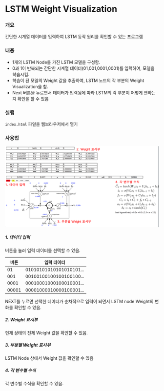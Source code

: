# LSTM Weight Visualization

### 개요
간단한 시계열 데이터를 입력하여 LSTM 동작 원리를 확인할 수 있는 프로그램

### 내용
- 1개의 LSTM Node를 가진 LSTM 모델을 구성함.
- 0과 1이 반복되는 간단한 시계열 데이터(01,001,0001,0001)를 입력하여, 모델을 학습시킴.
- 학습이 된 모델의 Weight 값을 추출하여, LSTM 노드의 각 부분의 Weight Visualization을 함.
-  Next 버튼을 누르면서 데이터가 입력됨에 따라 LSTM의 각 부분이 어떻게 변하는 지 확인을  할 수 있음

### 실행

`index.html` 파일을 웹브라우저에서 열기

### 사용법
![예시 이미지](./image.png)

##### 1. 데이터 입력

버튼을 눌러 입력 데이터를 선택할 수 있음.

버튼           | 입력 데이터
------------- | -------------
01            | 01010101010101010101...
001           | 00100100100100100100...
0001          | 00010001000100010001...
00001         | 00001000010000100001...

NEXT를 누르면 선택한 데이터가 순차적으로 입력이 되면서 LSTM node Weight의 변화를 확인할 수 있음.

##### 2. Weight 표시부

현재 상태의 전체 Weight 값을 확인할 수 있음.

##### 3. 부분별 Weight 표시부

LSTM Node 상에서 Weight 값을 확인할 수 있음

##### 4. 각 변수별 수식

각 변수별 수식을 확인할 수 있음.